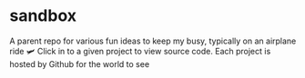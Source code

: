 # sandbox
A parent repo for various fun ideas to keep my busy, typically on an airplane ride 🛩️
Click in to a given project to view source code. Each project is hosted by Github for the world to see
